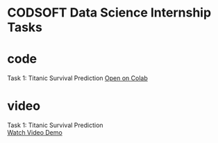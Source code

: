 # CODSOFT Data Science Internship Tasks

# code
Task 1: Titanic Survival Prediction
[Open on Colab](https://colab.research.google.com/drive/1eTQbTwUAS4hsjGs-ffR5WDuSwXB5BlXL?usp=sharing)

# video 
Task 1: Titanic Survival Prediction  
[Watch Video Demo](https://drive.google.com/file/d/1Q9e3u5New6tr8J3zcCmFx9UoMHNxO3Dj/view?usp=drive_link)
